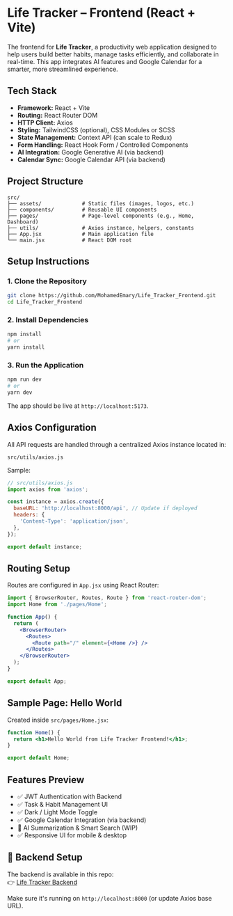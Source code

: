 # Life Tracker – Frontend (React + Vite)

The frontend for **Life Tracker**, a productivity web application designed to help users build better habits, manage tasks efficiently, and collaborate in real-time. This app integrates AI features and Google Calendar for a smarter, more streamlined experience.

## Tech Stack

- **Framework:** React + Vite
- **Routing:** React Router DOM
- **HTTP Client:** Axios
- **Styling:** TailwindCSS (optional), CSS Modules or SCSS
- **State Management:** Context API (can scale to Redux)
- **Form Handling:** React Hook Form / Controlled Components
- **AI Integration:** Google Generative AI (via backend)
- **Calendar Sync:** Google Calendar API (via backend)

## Project Structure

```
src/
├── assets/             # Static files (images, logos, etc.)
├── components/         # Reusable UI components
├── pages/              # Page-level components (e.g., Home, Dashboard)
├── utils/              # Axios instance, helpers, constants
├── App.jsx             # Main application file
└── main.jsx            # React DOM root
```

## Setup Instructions

### 1. Clone the Repository

```bash
git clone https://github.com/MohamedEmary/Life_Tracker_Frontend.git
cd Life_Tracker_Frontend
```

### 2. Install Dependencies

```bash
npm install
# or
yarn install
```

### 3. Run the Application

```bash
npm run dev
# or
yarn dev
```

The app should be live at `http://localhost:5173`.

## Axios Configuration

All API requests are handled through a centralized Axios instance located in:

```
src/utils/axios.js
```

Sample:

```javascript
// src/utils/axios.js
import axios from 'axios';

const instance = axios.create({
  baseURL: 'http://localhost:8000/api', // Update if deployed
  headers: {
    'Content-Type': 'application/json',
  },
});

export default instance;
```

## Routing Setup

Routes are configured in `App.jsx` using React Router:

```jsx
import { BrowserRouter, Routes, Route } from 'react-router-dom';
import Home from './pages/Home';

function App() {
  return (
    <BrowserRouter>
      <Routes>
        <Route path="/" element={<Home />} />
      </Routes>
    </BrowserRouter>
  );
}

export default App;
```

## Sample Page: Hello World

Created inside `src/pages/Home.jsx`:

```jsx
function Home() {
  return <h1>Hello World from Life Tracker Frontend!</h1>;
}

export default Home;
```

## Features Preview

- ✅ JWT Authentication with Backend
- ✅ Task & Habit Management UI
- ✅ Dark / Light Mode Toggle
- ✅ Google Calendar Integration (via backend)
- 🚧 AI Summarization & Smart Search (WIP)
- ✅ Responsive UI for mobile & desktop

## 📡 Backend Setup

The backend is available in this repo:  
👉 [Life Tracker Backend](https://github.com/MohamedEmary/Life_Tracker_Backend)

Make sure it's running on `http://localhost:8000` (or update Axios base URL).
